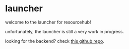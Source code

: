 # launcher
welcome to the launcher for resourcehub!

unfortunately, the launcher is still a very work in progress.

looking for the backend? check [this github repo](https://github.com/desktopgooseunofficial/launcher-backend).
